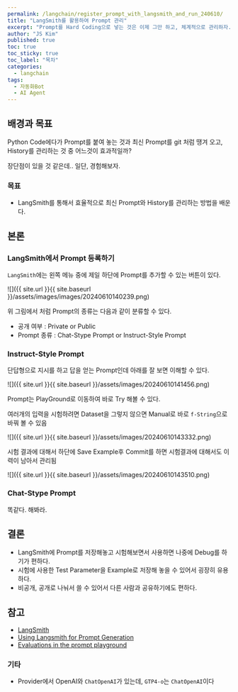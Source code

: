 ```yaml
---
permalink: /langchain/register_prompt_with_langsmith_and_run_240610/
title: "LangSmith를 활용하여 Prompt 관리"
excerpt: "Prompt를 Hard Coding으로 넣는 것은 이제 그만 하고, 체계적으로 관리하자."
author: "JS Kim"
published: true
toc: true
toc_sticky: true
toc_label: "목차"
categories:
  - langchain
tags:
  - 자동화Bot
  - AI Agent
---
```


## 배경과 목표

Python Code에다가 Prompt를 붙여 놓는 것과 최신 Prompt를 git 처럼 땡겨 오고, History를 관리하는 것 중 어느것이 효과적일까?

장단점이 있을 것 같은데.. 일단, 경험해보자.

### 목표

- LangSmith를 통해서 효율적으로 최신 Prompt와 History를 관리하는 방법을 배운다.

## 본론

### LangSmith에서 Prompt 등록하기

`LangSmith`에는 왼쪽 메뉴 중에 제일 하단에 Prompt를 추가할 수 있는 버튼이 있다.

![]({{ site.url }}{{ site.baseurl }}/assets/images/images/20240610140239.png)

위 그림에서 처럼 Prompt의 종류는 다음과 같이 분류할 수 있다.

- 공개 여부 : Private or Public
- Prompt 종류 : Chat-Stype Prompt or Instruct-Style Prompt

### Instruct-Style Prompt

단답형으로 지시를 하고 답을 얻는 Prompt인데 아래를 잘 보면 이해할 수 있다. 

![]({{ site.url }}{{ site.baseurl }}/assets/images/20240610141456.png)

Prompt는 PlayGround로 이동하여 바로 Try 해볼 수 있다.

여러개의 입력을 시험하려면 Dataset을 그렇지 않으면 Manual로 바로 `f-String`으로 바꿔 볼 수 있음

![]({{ site.url }}{{ site.baseurl }}/assets/images/20240610143332.png)

시험 결과에 대해서 하단에 Save Example후 Commit를 하면 시험결과에 대해서도 이력이 남아서 관리됨

![]({{ site.url }}{{ site.baseurl }}/assets/images/20240610143510.png)

### Chat-Stype Prompt

똑같다. 해봐라.

## 결론

- LangSmith에 Prompt를 저장해놓고 시험해보면서 사용하면 나중에 Debug를 하기가 편하다.
- 시험에 사용한 Test Parameter을 Example로 저장해 놓을 수 있어서 굉장히 유용하다.
- 비공개, 공개로 나눠서 쓸 수 있어서 다른 사람과 공유하기에도 편하다.

## 참고

- [LangSmith](https://www.langchain.com/langsmith)
- [Using Langsmith for Prompt Generation](https://www.youtube.com/watch?v=fzYUudv4g70)
- [Evaluations in the prompt playground](https://www.youtube.com/watch?v=IJxI-4YdySE)

### 기타

- Provider에서 OpenAI와 `ChatOpenAI`가 있는데, `GTP4-o`는 `ChatOpenAI`이다
